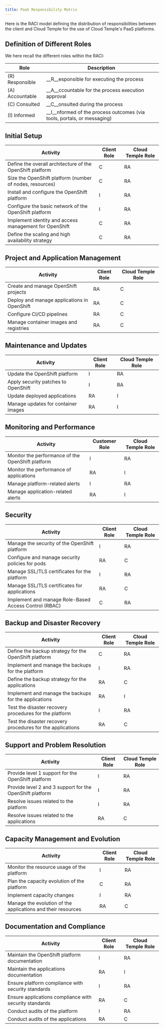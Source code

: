 ```yaml
---
title: PaaS Responsibility Matrix
---
```


Here is the RACI model defining the distribution of responsibilities between the client and Cloud Temple for the use of Cloud Temple's PaaS platforms.

## Definition of Different Roles

We here recall the different roles within the RACI:

| Role | Description |
| --- | --- |
| (R) Responsible | __R__esponsible for executing the process |
| (A) Accountable | __A__ccountable for the process execution approval |
| (C) Consulted | __C__onsulted during the process |
| (I) Informed | __I__nformed of the process outcomes (via tools, portals, or messaging) |

## Initial Setup
| Activity                                                              | Client Role | Cloud Temple Role |
| --------------------------------------------------------------------- | ----------- | ----------------- |
| Define the overall architecture of the OpenShift platform             | C           | RA                |
| Size the OpenShift platform (number of nodes, resources)              | C           | RA                |
| Install and configure the OpenShift platform                          | I           | RA                |
| Configure the basic network of the OpenShift platform                 | I           | RA                |
| Implement identity and access management for OpenShift                | C           | RA                |
| Define the scaling and high availability strategy                     | C           | RA                |

## Project and Application Management


| Activity                                           | Client Role | Cloud Temple Role |
| -------------------------------------------------- | ----------- | ----------------- |
| Create and manage OpenShift projects               | RA          | C                 |
| Deploy and manage applications in OpenShift        | RA          | C                 |
| Configure CI/CD pipelines                          | RA          | C                 |
| Manage container images and registries             | RA          | C                 |

## Maintenance and Updates

| Activity                                           | Client Role | Cloud Temple Role |
| -------------------------------------------------- | ----------- | ----------------- |
| Update the OpenShift platform                     | I           | RA                |
| Apply security patches to OpenShift               | I           | RA                |
| Update deployed applications                      | RA          | I                 |
| Manage updates for container images               | RA          | I                 |

## Monitoring and Performance

| Activity                                                | Customer Role | Cloud Temple Role |
| ------------------------------------------------------- | ------------- | ----------------- |
| Monitor the performance of the OpenShift platform       | I             | RA                |
| Monitor the performance of applications                 | RA            | I                 |
| Manage platform-related alerts                          | I             | RA                |
| Manage application-related alerts                       | RA            | I                 |

## Security

| Activity                                                          | Client Role | Cloud Temple Role |
| ------------------------------------------------------------------ | ----------- | ----------------- |
| Manage the security of the OpenShift platform                      | I           | RA                |
| Configure and manage security policies for pods                    | RA          | C                 |
| Manage SSL/TLS certificates for the platform                       | I           | RA                |
| Manage SSL/TLS certificates for applications                       | RA          | C                 |
| Implement and manage Role-Based Access Control (RBAC)              | C           | RA                |

## Backup and Disaster Recovery

| Activity                                                              | Client Role | Cloud Temple Role |
| --------------------------------------------------------------------- | ----------- | ----------------- |
| Define the backup strategy for the OpenShift platform                 | C           | RA                |
| Implement and manage the backups for the platform                     | I           | RA                |
| Define the backup strategy for the applications                       | RA          | C                 |
| Implement and manage the backups for the applications                 | RA          | I                 |
| Test the disaster recovery procedures for the platform                | I           | RA                |
| Test the disaster recovery procedures for the applications            | RA          | C                 |

## Support and Problem Resolution

| Activity                                                          | Client Role | Cloud Temple Role |
| ----------------------------------------------------------------- | ----------- | ----------------- |
| Provide level 1 support for the OpenShift platform                | I           | RA                |
| Provide level 2 and 3 support for the OpenShift platform          | I           | RA                |
| Resolve issues related to the platform                            | I           | RA                |
| Resolve issues related to the applications                        | RA          | C                 |

## Capacity Management and Evolution
| Activity                                                        | Client Role | Cloud Temple Role |
| --------------------------------------------------------------- | ----------- | ----------------- |
| Monitor the resource usage of the platform                      | I           | RA                |
| Plan the capacity evolution of the platform                     | C           | RA                |
| Implement capacity changes                                      | I           | RA                |
| Manage the evolution of the applications and their resources    | RA          | C                 |

## Documentation and Compliance

| Activity                                                        | Client Role | Cloud Temple Role |
| ----------------------------------------------------------------| ------------| ------------------|
| Maintain the OpenShift platform documentation                   | I           | RA                |
| Maintain the applications documentation                          | RA          | I                 |
| Ensure platform compliance with security standards              | I           | RA                |
| Ensure applications compliance with security standards          | RA          | C                 |
| Conduct audits of the platform                                  | I           | RA                |
| Conduct audits of the applications                              | RA          | C                 |
